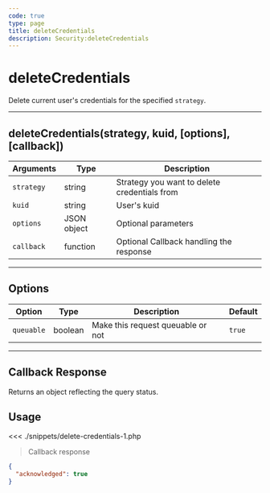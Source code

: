 ```yaml
---
code: true
type: page
title: deleteCredentials
description: Security:deleteCredentials
---
```


# deleteCredentials

Delete current user's credentials for the specified `strategy`.

---

## deleteCredentials(strategy, kuid, [options], [callback])

| Arguments  | Type        | Description                                  |
| ---------- | ----------- | -------------------------------------------- |
| `strategy` | string      | Strategy you want to delete credentials from |
| `kuid`     | string      | User's kuid                                  |
| `options`  | JSON object | Optional parameters                          |
| `callback` | function    | Optional Callback handling the response      |

---

## Options

| Option     | Type    | Description                       | Default |
| ---------- | ------- | --------------------------------- | ------- |
| `queuable` | boolean | Make this request queuable or not | `true`  |

---

## Callback Response

Returns an object reflecting the query status.

## Usage

<<< ./snippets/delete-credentials-1.php

> Callback response

```json
{
  "acknowledged": true
}
```
